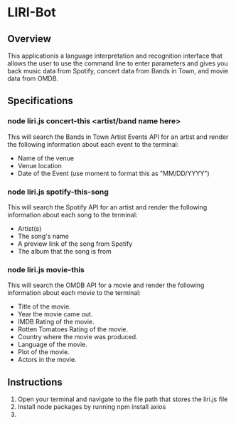 # LIRI-Bot
## Overview
This applicationis a language interpretation and recognition interface that allows the user to use the command line to enter parameters and gives you back music data from Spotify, concert data from Bands in Town, and movie data from OMDB.

## Specifications
### node liri.js concert-this <artist/band name here>
This will search the Bands in Town Artist Events API for an artist and render the following information about each event to the terminal:
* Name of the venue
* Venue location
* Date of the Event (use moment to format this as "MM/DD/YYYY")

### node liri.js spotify-this-song <song name here>
This will search the Spotify API for an artist and render the following information about each song to the terminal:
* Artist(s)
* The song's name
* A preview link of the song from Spotify
* The album that the song is from

### node liri.js movie-this <movie name here>
This will search the OMDB API for a movie and render the following information about each movie to the terminal:
 * Title of the movie.
 * Year the movie came out.
 * IMDB Rating of the movie.
 * Rotten Tomatoes Rating of the movie.
 * Country where the movie was produced.
 * Language of the movie.
 * Plot of the movie.
 * Actors in the movie.
  

## Instructions
1. Open your terminal and navigate to the file path that stores the liri.js file
2. Install node packages by running npm install axios
3. 
